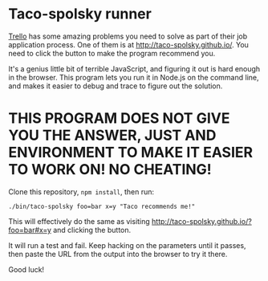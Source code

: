 # Taco-spolsky runner

[Trello](https://trello.com/) has some amazing problems you need to solve as
part of their job application process. One of them is at
http://taco-spolsky.github.io/. You need to click the button to make the
program recommend you.

It's a genius little bit of terrible JavaScript, and figuring it out is hard
enough in the browser. This program lets you run it in Node.js on the command
line, and makes it easier to debug and trace to figure out the solution.

# THIS PROGRAM DOES NOT GIVE YOU THE ANSWER, JUST AND ENVIRONMENT TO MAKE IT EASIER TO WORK ON! NO CHEATING!

Clone this repository, `npm install`, then run:

```
./bin/taco-spolsky foo=bar x=y "Taco recommends me!"
```

This will effectively do the same as visiting
http://taco-spolsky.github.io/?foo=bar#x=y and clicking the button.

It will run a test and fail. Keep hacking on the parameters until it passes,
then paste the URL from the output into the browser to try it there.

Good luck!
